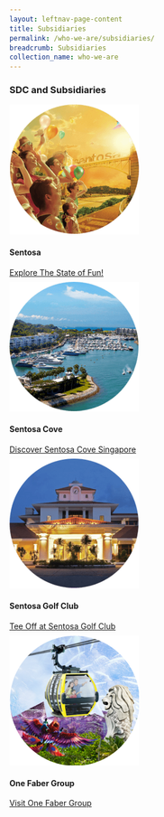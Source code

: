 ```yaml
---
layout: leftnav-page-content 
title: Subsidiaries
permalink: /who-we-are/subsidiaries/ 
breadcrumb: Subsidiaries
collection_name: who-we-are 
---
```

### **SDC and Subsidiaries**
<div class="row">
    <div class="col is-4">
        <figure style="margin:0; margin-top:0.5rem">
			<img src="/images/who-we-are/subsidiaries/sentosa.png"/>
			<figcaption>
               <h4>Sentosa</h4>
               <a href="www.sentosa.com.sg">Explore The State of Fun!</a>
            </figcaption>
		</figure>
    </div>
    <div class="col is-4">
    <figure style="margin:0; margin-top:0.5rem">
			<img src="/images/who-we-are/subsidiaries/sentosacove.png"/>
			<figcaption>
               <h4>Sentosa Cove</h4>
               <a href="www.sentosacove.com">Discover Sentosa Cove Singapore</a>
            </figcaption>
		</figure>
    </div>
    <div class="col is-4">
        <figure style="margin:0; margin-top:0.5rem">
			<img src="/images/who-we-are/subsidiaries/golfclub.png"/>
			<figcaption>
               <h4>Sentosa Golf Club</h4>
               <a href="www.sentosagolf.com">Tee Off at Sentosa Golf Club</a>
            </figcaption>
		</figure>
    </div>
</div>

<div class="row">
    <div class="col is-4">
        <figure style="margin:0; margin-top:0.5rem;">
			<img src="/images/who-we-are/subsidiaries/1fg.png"/>
			<figcaption>
               <h4>One Faber Group</h4>
               <a href="www.onefabergroup.com">Visit One Faber Group</a>
            </figcaption>
		</figure>
    </div>
</div>